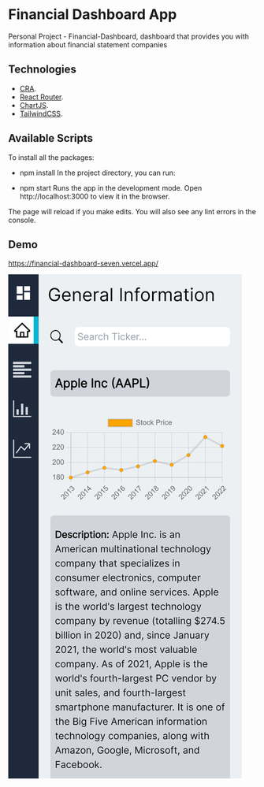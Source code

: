 # Financial Dashboard App

Personal Project - Financial-Dashboard, dashboard that provides you with information about financial statement companies

## Technologies

- [CRA](https://create-react-app.dev/).
- [React Router](https://reactrouter.com/en/main).
- [ChartJS](https://www.chartjs.org/).
- [TailwindCSS](https://tailwindcss.com/).

## Available Scripts

To install all the packages:

- npm install
In the project directory, you can run:

- npm start
Runs the app in the development mode.
Open http://localhost:3000 to view it in the browser.

The page will reload if you make edits.
You will also see any lint errors in the console.

## Demo 

https://financial-dashboard-seven.vercel.app/

![Project Image](https://github.com/marianonu14/Financial-Dashboard/blob/main/src/assets/financial-dashboard-app.png?raw=true)

